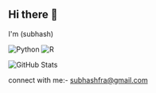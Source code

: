 ## Hi there 👋
I'm (subhash)
<!--
**rockkars/rockkars** is a ✨ _special_ ✨ repository because its `README.md` (this file) appears on your GitHub profile.

Here are some ideas to get you started:
-     I'm currently Attending MGIT 
- 🌱 I’m currently learning python,DSA,spring Boot
- 👯 I’m looking to collaborate on machine learning Project
- 💬 Ask me about chess!
- 📫 How to reach me: mail me on sreekarmuthyala@gmail.com / msreekar_cse2305g7@mgit.ac.in
- 😄 Pronouns: ...
- ⚡ Fun fact: I once debugged a 30-line error just by adding a semicolon
-->
![Python](https://img.shields.io/badge/Python-Intermediate-yellow?style=for-the-badge&logo=python)
![R](https://img.shields.io/badge/R-Intermediate-blue?style=for-the-badge&logo=r&logoColor=white)

![GitHub Stats](https://github-readme-stats.vercel.app/api?username=rockkars&show_icons=true)

connect with me:- subhashfra@gmail.com




